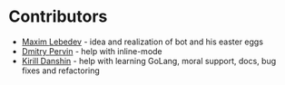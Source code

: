 # Contributors
- [Maxim <toby3d> Lebedev](https://github.com/toby3d) - idea and realization of bot and his easter eggs
- [Dmitry <Forne> Pervin](https://github.com/Forne) - help with inline-mode
- [Kirill Danshin](https://github.com/kirillDanshin) - help with learning GoLang, moral support, docs, bug fixes and refactoring
